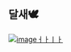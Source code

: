 ## 달새🕊
[
![imageㅓㅏㅣㅏ](https://github.com/huise0ng/SIUMAIL/assets/128358820/73f215be-a10d-491b-9d3d-acdaf87f6a95)
](url)
